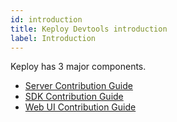 ```yaml
---
id: introduction
title: Keploy Devtools introduction
label: Introduction
---
```


Keploy has 3 major components.

- [Server Contribution Guide](/docs/devtools/server-contrib-guide)
- [SDK Contribution Guide](/docs/devtools/sdk-contrib-guide)
- [Web UI Contribution Guide](/docs/devtools/ui-contrib-guide)
